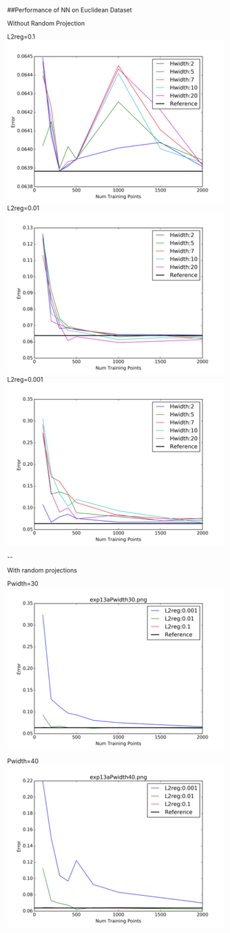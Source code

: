 ##Performance of NN on Euclidean Dataset

Without Random Projection



L2reg=0.1
![image](exp12aL2reg0.1.png)
L2reg=0.01
![image](exp12aL2reg0.01.png)
L2reg=0.001
![image](exp12aL2reg0.001.png)

--


With random projections 

Pwidth=30
![image](exp13aPwidth30.png)


Pwidth=40
![image](exp13aPwidth40.png)




